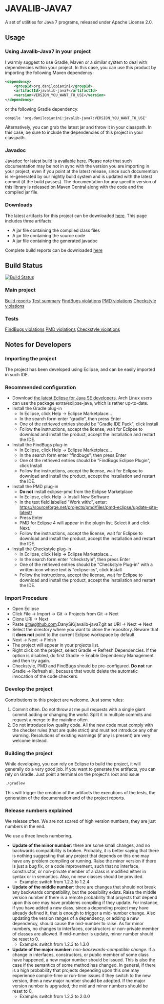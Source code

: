 # JAVALIB-JAVA7

A set of utilities for Java 7 programs, released under Apache License 2.0.

## Usage

### Using Javalib-Java7 in your project

I warmly suggest to use Gradle, Maven or a similar system to deal with dependencies within your project. In this case, you can use this product by importing the following Maven dependency:
```xml
<dependency>
    <groupId>org.danilopianini</groupId>
    <artifactId>javalib-java7</artifactId>
    <version>VERSION_YOU_WANT_TO_USE</version>
</dependency>
```
or the following Gradle dependency:
```Gradle
compile 'org.danilopianini:javalib-java7:VERSION_YOU_WANT_TO_USE'
```
Alternatively, you can grab the latest jar and throw it in your classpath. In this case, be sure to include the dependencies of this project in your classpath.

### Javadoc

Javadoc for latest build is available [here][Javadoc]. Please note that such documentation may be not in sync with the version you are importing in your project, even if you point at the latest release, since such documention is re-generated by our nightly build system and is updated with the latest commit (if the build passes).
The documentation for any specific version of this library is released on Maven Central along with the code and the compiled jar file.

### Downloads

The latest artifacts for this project can be downloaded [here][Jars]. This page includes three artifacts:
* A jar file containing the compiled class files
* A jar file containing the source code
* A jar file containing the generated javadoc

Complete build reports can be downloaded [here][reports]

## Build Status
[![Build Status](https://drone.io/github.com/DanySK/javalib-java7/status.png)](https://drone.io/github.com/DanySK/javalib-java7/latest)

### Main project
[Build reports][dashboard]
[Test summary][test]
[FindBugs violations][findbugs]
[PMD violations][pmd]
[Checkstyle violations][checkstyle]

### Tests
[FindBugs violations][findbugs-test]
[PMD violations][pmd-test]
[Checkstyle violations][checkstyle-test]


## Notes for Developers

### Importing the project
The project has been developed using Eclipse, and can be easily imported in such IDE.

### Recommended configuration
* Download [the latest Eclipse for Java SE developers][eclipse]. Arch Linux users can use the package extra/eclipse-java, which is rather up-to-date.
* Install the Gradle plug-in
	* In Eclipse, click Help -> Eclipse Marketplace...
	* In the search form enter "gradle", then press Enter
	* One of the retrieved entries should be "Gradle IDE Pack", click Install
	* Follow the instructions, accept the license, wait for Eclipse to download and install the product, accept the installation and restart the IDE.
* Install the FindBugs plug-in
	* In Eclipse, click Help -> Eclipse Marketplace...
	* In the search form enter "findbugs", then press Enter
	* One of the retrieved entries should be "FindBugs Eclipse Plugin", click Install
	* Follow the instructions, accept the license, wait for Eclipse to download and install the product, accept the installation and restart the IDE.
* Install the PMD plug-in
	* **Do not** install eclipse-pmd from the Eclipse Marketplace
	* In Eclipse, click Help -> Install New Software
	* In the text field labelled "Work with:", enter: https://sourceforge.net/projects/pmd/files/pmd-eclipse/update-site-latest/
	* Press Enter
	* PMD for Eclipse 4 will appear in the plugin list. Select it and click Next.
	* Follow the instructions, accept the license, wait for Eclipse to download and install the product, accept the installation and restart the IDE.
* Install the Checkstyle plug-in
	* In Eclipse, click Help -> Eclipse Marketplace...
	* In the search form enter "checkstyle", then press Enter
	* One of the retrieved entries should be "Checkstyle Plug-in" with a written icon whose text is "eclipse-cs", click Install
	* Follow the instructions, accept the license, wait for Eclipse to download and install the product, accept the installation and restart the IDE.

### Import Procedure
* Open Eclipse
* Click File -> Import -> Git -> Projects from Git -> Next
* Clone URI -> Next
* Paste git@github.com:DanySK/javalib-java7.git as URI -> Next -> Next
* Select the directory where you want to clone the repository. Beware that it **does not** point to the current Eclipse workspace by default
* Next -> Next -> Finish
* The project will appear in your projects list.
* Right click on the project, select Gradle -> Refresh Dependencies. If the option is disabled, do first Gradle -> Enable Dependency Management and then try again.
* Checkstyle, PMD and FindBugs should be pre-configured. **Do not** run Gradle -> Refresh all, because that would delete the automatic invocation of the code checkers.

### Develop the project
Contributions to this project are welcome. Just some rules:
1. Commit often. Do not throw at me pull requests with a single giant commit adding or changing the world. Split it in multiple commits and request a merge to the mainline often.
2. Do not introduce low quality code. All the new code must comply with the checker rules (that are quite strict) and must not introduce any other warning. Resolutions of existing warnings (if any is present) are very welcome instead.

### Building the project
While developing, you can rely on Eclipse to build the project, it will generally do a very good job.
If you want to generate the artifacts, you can rely on Gradle. Just point a terminal on the project's root and issue
```bash
./gradlew
```
This will trigger the creation of the artifacts the executions of the tests, the generation of the documentation and of the project reports.

### Release numbers explained
We release often. We are not scared of high version numbers, they are just numbers in the end.

We use a three levels numbering.
* **Update of the minor number**: there are some small changes, and no backwards compatibility is broken. Probably, it is better saying that there is nothing suggesting that any project that depends on this one may have any problem compiling or running. Raise the minor version if there is just a bug fix, or a code improvement, such that no interface, constructor, or non-private member of a class is modified either in syntax or in semantics. Also, no new classes should be provided.
	* Example: switch from 1.2.3 to 1.2.4 
* **Update of the middle number**: there are changes that should not break any backwards compatibility, but the possibility exists. Raise the middle version number if there is a remote probability that projects that depend upon this one may have problems compiling if they update. For instance, if you have added a new class, since a depending project may have already defined it, that is enough to trigger a mid-number change. Also updating the version ranges of a dependency, or adding a new dependency, should cause the mid-number to raise. As for minor numbers, no changes to interfaces, constructors or non-private member of classes are allowed. If mid-number is update, minor number should be reset to 0.
	* Example: switch from 1.2.3 to 1.3.0 
* **Update of the major number**: *non-backwards-compatible change*. If a change in interfaces, constructors, or public member of some class have happened, a new major number should be issued. This is also the case if the semantics of some method has changed. In general, if there is a high probability that projects depending upon this one may experience compile-time or run-time issues if they switch to the new version, then a new major number should be adopted. If the major version number is upgraded, the mid and minor numbers should be reset to 0.
	* Example: switch from 1.2.3 to 2.0.0 


[Javadoc]: http://137.204.107.70/javalib-build/javalib-java7/build/docs/javadoc/
[Jars]: https://drone.io/github.com/DanySK/javalib-java7/files
[reports]: https://drone.io/github.com/DanySK/javalib-java7/files/build/reports/reports.tar
[dashboard]: http://137.204.107.70/javalib-build/javalib-java7/build/reports/buildDashboard/
[test]: http://137.204.107.70/javalib-build/javalib-java7/build/reports/tests/
[checkstyle]: http://137.204.107.70/javalib-build/javalib-java7/build/reports/checkstyle/main.html
[checkstyle-test]: http://137.204.107.70/javalib-build/javalib-java7/build/reports/checkstyle/test.html
[findbugs]: http://137.204.107.70/javalib-build/javalib-java7/build/reports/findbugs/main.html
[findbugs-test]: http://137.204.107.70/javalib-build/javalib-java7/build/reports/findbugs/test.html
[pmd]: http://137.204.107.70/javalib-build/javalib-java7/build/reports/pmd/main.html
[pmd-test]: http://137.204.107.70/javalib-build/javalib-java7/build/reports/pmd/test.html
[eclipse]: https://eclipse.org/downloads/
